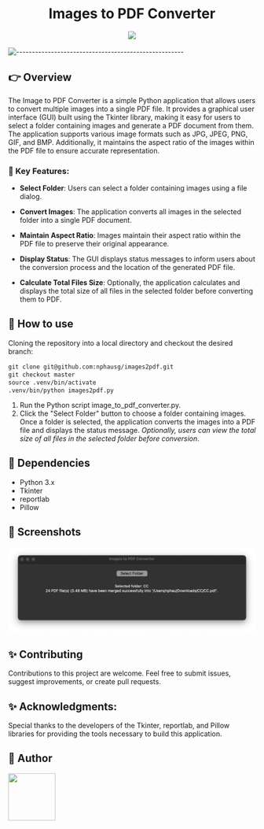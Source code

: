 <h1 align="center"> Images to PDF Converter </h1>

<div align="center">
    <img src="https://img.shields.io/badge/python-v3.9-blue.svg">
</div>

![-----------------------------------------------------](https://raw.githubusercontent.com/andreasbm/readme/master/assets/lines/colored.png)

## 👉 Overview

The Image to PDF Converter is a simple Python application that allows users to convert multiple images into a single PDF file. It provides a graphical user interface (GUI) built using the Tkinter library, making it easy for users to select a folder containing images and generate a PDF document from them. The application supports various image formats such as JPG, JPEG, PNG, GIF, and BMP. Additionally, it maintains the aspect ratio of the images within the PDF file to ensure accurate representation.

### 🚀 Key Features:

- **Select Folder**: Users can select a folder containing images using a file dialog.

- **Convert Images**: The application converts all images in the selected folder into a single PDF document.

- **Maintain Aspect Ratio**: Images maintain their aspect ratio within the PDF file to preserve their original appearance.

- **Display Status**: The GUI displays status messages to inform users about the conversion process and the location of the generated PDF file.

- **Calculate Total Files Size**: Optionally, the application calculates and displays the total size of all files in the selected folder before converting them to PDF.

## 🚀 How to use

Cloning the repository into a local directory and checkout the desired branch:

```
git clone git@github.com:nphausg/images2pdf.git
git checkout master
source .venv/bin/activate
.venv/bin/python images2pdf.py
```
1. Run the Python script image_to_pdf_converter.py.
2. Click the "Select Folder" button to choose a folder containing images. Once a folder is selected, the application converts the images into a PDF file and displays the status message. *Optionally, users can view the total size of all files in the selected folder before conversion*.

## 🚀 Dependencies

- Python 3.x
- Tkinter
- reportlab
- Pillow

## 🍲 Screenshots

<h4 align="center">

<img src="docs/demo.png"> 


## ✨ Contributing

Contributions to this project are welcome. Feel free to submit issues, suggest improvements, or create pull requests.

## ✨ Acknowledgments:
Special thanks to the developers of the Tkinter, reportlab, and Pillow libraries for providing the tools necessary to build this application.


## 👀 Author

<p>
    <a href="https://nphausg.medium.com" target="_blank">
    <img src="https://avatars2.githubusercontent.com/u/13111806?s=400&u=f09b6160dbbe2b7eeae0aeb0ab4efac0caad57d7&v=4" width="96" height="96">
    </a>
</p>
